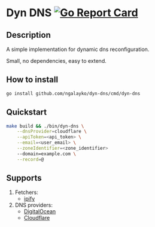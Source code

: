 # Dyn DNS [![Go Report Card](https://goreportcard.com/badge/github.com/ngalayko/dyn-dns)](https://goreportcard.com/report/github.com/ngalayko/dyn-dns)

## Description

A simple implementation for dynamic dns reconfiguration.

Small, no dependencies, easy to extend.

## How to install

```sh
go install github.com/ngalayko/dyn-dns/cmd/dyn-dns
```

## Quickstart

```sh
make build && ./bin/dyn-dns \
    --dnsProvider=cloudflare \
    --apiToken=<api_token> \
    --email=<user_email> \
    --zoneIdentifier=<zone_identifier>
    --domain=example.com \
    --record=@
```

## Supports

1. Fetchers:
    * [ipify](https://www.ipify.org/)
1. DNS providers:
    * [DigitalOcean](https://www.digitalocean.com/)
    * [Cloudflare](https://www.cloudflare.com/)
